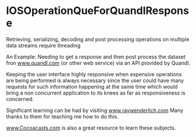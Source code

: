 # IOSOperationQueForQuandlResponse
Retrieving, serializing, decoding and post processing operations on multiple data streams require threading

An Example:
Needing to get a response and then post process the dataset fron www.quandl.com (or other web service) via an API provided by Quandl.

Keeping the user interface highly responsive when expensive operations are being performed is always necessary since the user could have many requests for such information happening at the same time which would bring a non concurrent application to its knees as far as responsiveness is concerned.

Significant learning can be had by visiting www.raywenderlich.com
Many thanks to them for teaching me how to do this.

www.Cocoacasts.com is also a great resource to learn these subjects.
